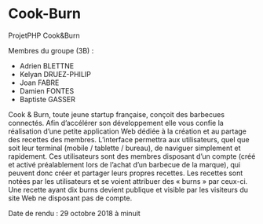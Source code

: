 # Cook-Burn
ProjetPHP Cook&amp;Burn

Membres du groupe (3B) :

- Adrien BLETTNE
- Kelyan DRUEZ-PHILIP
- Joan FABRE
- Damien FONTES
- Baptiste GASSER

Cook & Burn, toute jeune startup française, conçoit des barbecues connectés. Afin d’accélérer son développement elle vous confie la réalisation d’une petite application Web dédiée à la création et au partage des recettes des membres. L’interface permettra aux utilisateurs, quel que soit leur terminal (mobile / tablette / bureau), de naviguer simplement et rapidement. Ces utilisateurs sont des membres disposant d’un compte (créé et activé préalablement lors de l’achat d’un barbecue de la marque), qui peuvent donc créer et partager leurs propres recettes. Les recettes sont notées par les utilisateurs et se voient attribuer des « burns » par ceux-ci. Une recette ayant dix burns devient publique et visible par les visiteurs du site Web ne disposant pas de compte.

Date de rendu : 29 octobre 2018 à minuit
